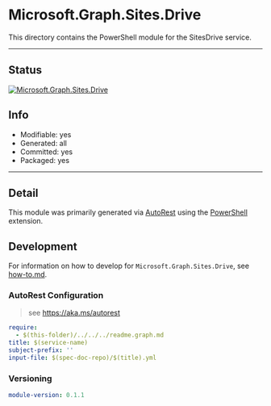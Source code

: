 <!-- region Generated -->
# Microsoft.Graph.Sites.Drive
This directory contains the PowerShell module for the SitesDrive service.

---
## Status
[![Microsoft.Graph.Sites.Drive](https://img.shields.io/powershellgallery/v/Microsoft.Graph.Sites.Drive.svg?style=flat-square&label=Microsoft.Graph.Sites.Drive "Microsoft.Graph.Sites.Drive")](https://www.powershellgallery.com/packages/Microsoft.Graph.Sites.Drive/)

## Info
- Modifiable: yes
- Generated: all
- Committed: yes
- Packaged: yes

---
## Detail
This module was primarily generated via [AutoRest](https://github.com/Azure/autorest) using the [PowerShell](https://github.com/Azure/autorest.powershell) extension.

## Development
For information on how to develop for `Microsoft.Graph.Sites.Drive`, see [how-to.md](how-to.md).
<!-- endregion -->

### AutoRest Configuration

> see https://aka.ms/autorest

``` yaml
require:
  - $(this-folder)/../../../readme.graph.md
title: $(service-name)
subject-prefix: ''
input-file: $(spec-doc-repo)/$(title).yml
```
### Versioning

``` yaml
module-version: 0.1.1
```

